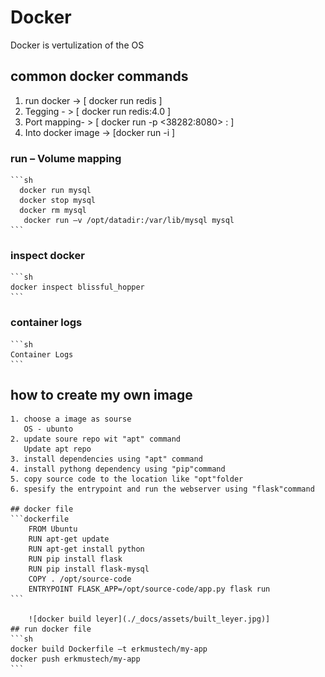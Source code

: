 # Docker 
  Docker is vertulization of the OS

  ## common docker commands
  1.  run docker ->   [ docker run redis ]
  2.  Tegging - > [ docker run redis:4.0 ]
  3.  Port mapping- > [ docker run -p <38282:8080>  <webapp>:<tagname> ] 
  4.  Into docker image -> [docker run -i <imagename>]

  ### run – Volume mapping 
    ```sh
      docker run mysql
      docker stop mysql
      docker rm mysql
       docker run –v /opt/datadir:/var/lib/mysql mysql
    ```
  
  ### inspect docker 
    ```sh  
    docker inspect blissful_hopper
    ```
  ### container logs
    ```sh
    Container Logs
    ```

  ## how to create my own image
    1. choose a image as sourse 
       OS - ubunto
    2. update soure repo wit "apt" command
       Update apt repo
    3. install dependencies using "apt" command
    4. install pythong dependency using "pip"command
    5. copy source code to the location like "opt"folder
    6. spesify the entrypoint and run the webserver using "flask"command

    ## docker file
    ```dockerfile
        FROM Ubuntu
        RUN apt-get update
        RUN apt-get install python
        RUN pip install flask
        RUN pip install flask-mysql
        COPY . /opt/source-code
        ENTRYPOINT FLASK_APP=/opt/source-code/app.py flask run
    ```

        ![docker build leyer](./_docs/assets/built_leyer.jpg)]
    ## run docker file 
    ```sh
    docker build Dockerfile –t erkmustech/my-app
    docker push erkmustech/my-app
    ```


  
